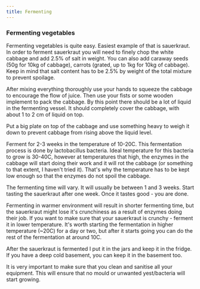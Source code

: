 ```yaml
---
title: Fermenting
---
```

### Fermenting vegetables
Fermenting vegetables is quite easy. Easiest example of that is sauerkraut. In order to ferment sauerkraut you will need to finely chop the white cabbage and add 2.5% of salt in weight.  You can also add caraway seeds (50g for 10kg of cabbage), carrots (grated, up to 1kg for 10kg of cabbage). Keep in mind that salt content has to be 2.5% by weight of the total mixture to prevent spoilage.

After mixing everything thoroughly use your hands to squeeze the cabbage to encourage the flow of juice. Then use your fists or some wooden implement to pack the cabbage. By this point there should be a lot of liquid in the fermenting vessel. It should completely cover the cabbage, with about 1 to 2 cm of liquid on top.

Put a big plate on top of the cabbage and use something heavy to weigh it down to prevent cabbage from rising above the liquid level.

Ferment for 2-3 weeks in the temperature of 10-20C. This fermentation process is done by lactobacillus bacteria. Ideal temperature for this bacteria to grow is 30-40C, however at temperatures that high, the enzymes in the cabbage will start doing their work and it will rot the cabbage (or something to that extent, I haven't tried it). That's why the temperature has to be kept low enough so that the enzymes do not spoil the cabbage.

The fermenting time will vary. It will usually be between 1 and 3 weeks. Start tasting the sauerkraut after one week. Once it tastes good - you are done. 

Fermenting in warmer environment will result in shorter fermenting time, but the sauerkraut might lose it's crunchiness as a result of enzymes doing their job. If you want to make sure that your sauerkraut is crunchy - ferment it in lower temperature. It's worth starting the fermentation in higher temperature (~20C) for a day or two, but after it starts going you can do the rest of the fermentation at around 10C.

After the sauerkraut is fermented I put it in the jars and keep it in the fridge. If you have a deep cold basement, you can keep it in the basement too.

It is very important to make sure that you clean and sanitise all your equipment. This will ensure that no mould or unwanted yest/bacteria will start growing.
